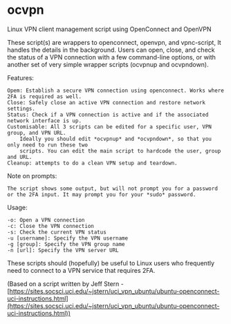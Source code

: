 # ocvpn
Linux VPN client management script using OpenConnect and OpenVPN

These script(s) are wrappers to openconnect, openvpn, and vpnc-script, It handles the details in the background. Users can open, close, and check the status of a VPN connection with a few command-line options, or with another set of very simple wrapper scripts (ocvpnup and ocvpndown).

Features:

    Opem: Establish a secure VPN connection using openconnect. Works where 2FA is required as well.
    Close: Safely close an active VPN connection and restore network settings.
    Status: Check if a VPN connection is active and if the associated network interface is up.
    Customisable: All 3 scripts can be edited for a specific user, VPN group, and VPN URL.
        Ideally you should edit *ocvpnup* and *ocvpndown*, so that you only need to run these two
        scripts. You can edit the main script to hardcode the user, group and URL.
    Cleanup: attempts to do a clean VPN setup and teardown.

Note on prompts:

    The script shows some output, but will not prompt you for a password or the 2FA input. It may prompt you for your *sudo* password. 

Usage:

    -o: Open a VPN connection
    -c: Close the VPN connection
    -s: Check the current VPN status
    -u [username]: Specify the VPN username
    -g [group]: Specify the VPN group name
    -n [url]: Specify the VPN server URL

These scripts should (hopefully) be useful to Linux users who frequently need to connect to a VPN service that requires 2FA.

(Based on a script written by Jeff Stern - [https://sites.socsci.uci.edu/~jstern/uci_vpn_ubuntu/ubuntu-openconnect-uci-instructions.html](https://sites.socsci.uci.edu/~jstern/uci_vpn_ubuntu/ubuntu-openconnect-uci-instructions.html))
